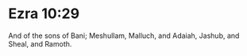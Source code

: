# Ezra 10:29

And of the sons of Bani; Meshullam, Malluch, and Adaiah, Jashub, and Sheal, and Ramoth.